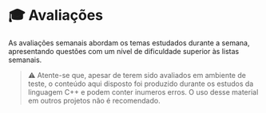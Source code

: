 # 🎓 Avaliações


As avaliações semanais abordam os temas estudados durante a semana, apresentando questões com um nível de dificuldade superior às listas semanais. 

> ⚠ Atente-se que, apesar de terem sido avaliados em ambiente de teste, o conteúdo aqui disposto foi produzido durante os estudos da linguagem C++ e podem conter inumeros erros. O uso desse material em outros projetos não é recomendado.